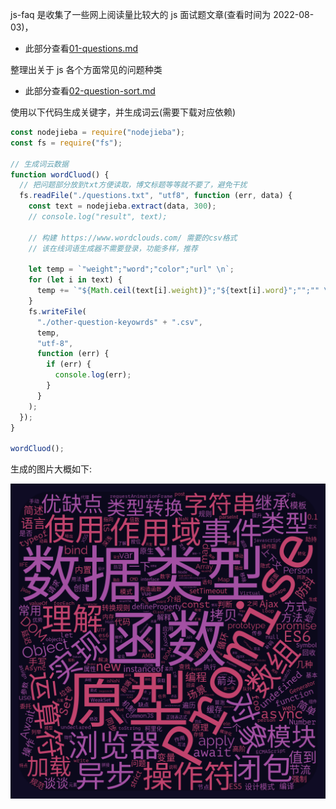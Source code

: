 js-faq 是收集了一些网上阅读量比较大的 js 面试题文章(查看时间为 2022-08-03)，

- 此部分查看[01-questions.md](./01-questions.md)

整理出关于 js 各个方面常见的问题种类

- 此部分查看[02-question-sort.md](./02-question-sort.md)

使用以下代码生成关键字，并生成词云(需要下载对应依赖)

```js
const nodejieba = require("nodejieba");
const fs = require("fs");

// 生成词云数据
function wordCluod() {
  // 把问题部分放到txt方便读取，博文标题等等就不要了，避免干扰
  fs.readFile("./questions.txt", "utf8", function (err, data) {
    const text = nodejieba.extract(data, 300);
    // console.log("result", text);

    // 构建 https://www.wordclouds.com/ 需要的csv格式
    // 该在线词语生成器不需要登录，功能多样，推荐

    let temp = `"weight";"word";"color";"url" \n`;
    for (let i in text) {
      temp += `"${Math.ceil(text[i].weight)}";"${text[i].word}";"";"" \n`;
    }
    fs.writeFile(
      "./other-question-keyowrds" + ".csv",
      temp,
      "utf-8",
      function (err) {
        if (err) {
          console.log(err);
        }
      }
    );
  });
}

wordCluod();
```

生成的图片大概如下:

![js问题高频词云](./pictures/js%E9%97%AE%E9%A2%98%E9%AB%98%E9%A2%91%E8%AF%8D%E4%BA%91.png)
